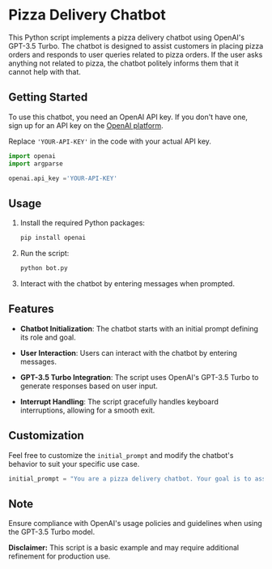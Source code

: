 # Pizza Delivery Chatbot

This Python script implements a pizza delivery chatbot using OpenAI's GPT-3.5 Turbo. The chatbot is designed to assist customers in placing pizza orders and responds to user queries related to pizza orders. If the user asks anything not related to pizza, the chatbot politely informs them that it cannot help with that.

## Getting Started

To use this chatbot, you need an OpenAI API key. If you don't have one, sign up for an API key on the [OpenAI platform](https://beta.openai.com/signup/).

Replace `'YOUR-API-KEY'` in the code with your actual API key.

```python
import openai
import argparse

openai.api_key ='YOUR-API-KEY'
```

## Usage

1. Install the required Python packages:

   ```bash
   pip install openai
   ```

2. Run the script:

   ```bash
   python bot.py
   ```

3. Interact with the chatbot by entering messages when prompted.

## Features

- **Chatbot Initialization**: The chatbot starts with an initial prompt defining its role and goal.

- **User Interaction**: Users can interact with the chatbot by entering messages.

- **GPT-3.5 Turbo Integration**: The script uses OpenAI's GPT-3.5 Turbo to generate responses based on user input.

- **Interrupt Handling**: The script gracefully handles keyboard interruptions, allowing for a smooth exit.

## Customization

Feel free to customize the `initial_prompt` and modify the chatbot's behavior to suit your specific use case.

```python
initial_prompt = "You are a pizza delivery chatbot. Your goal is to assist customers in placing pizza orders. If the user asks anything not related to pizza, simply say I cannot help with that."
```

## Note

Ensure compliance with OpenAI's usage policies and guidelines when using the GPT-3.5 Turbo model.

**Disclaimer:** This script is a basic example and may require additional refinement for production use.
